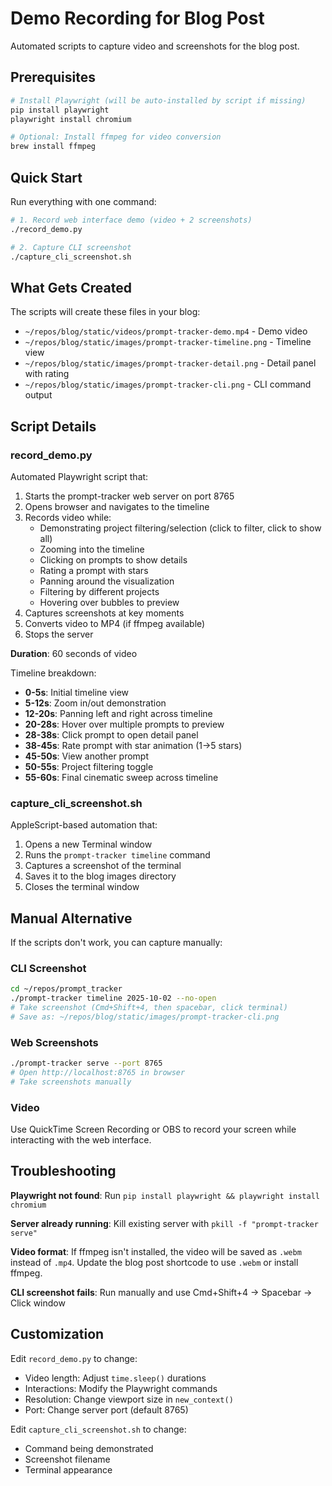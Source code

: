 # Demo Recording for Blog Post

Automated scripts to capture video and screenshots for the blog post.

## Prerequisites

```bash
# Install Playwright (will be auto-installed by script if missing)
pip install playwright
playwright install chromium

# Optional: Install ffmpeg for video conversion
brew install ffmpeg
```

## Quick Start

Run everything with one command:

```bash
# 1. Record web interface demo (video + 2 screenshots)
./record_demo.py

# 2. Capture CLI screenshot
./capture_cli_screenshot.sh
```

## What Gets Created

The scripts will create these files in your blog:

- `~/repos/blog/static/videos/prompt-tracker-demo.mp4` - Demo video
- `~/repos/blog/static/images/prompt-tracker-timeline.png` - Timeline view
- `~/repos/blog/static/images/prompt-tracker-detail.png` - Detail panel with rating
- `~/repos/blog/static/images/prompt-tracker-cli.png` - CLI command output

## Script Details

### record_demo.py

Automated Playwright script that:
1. Starts the prompt-tracker web server on port 8765
2. Opens browser and navigates to the timeline
3. Records video while:
   - Demonstrating project filtering/selection (click to filter, click to show all)
   - Zooming into the timeline
   - Clicking on prompts to show details
   - Rating a prompt with stars
   - Panning around the visualization
   - Filtering by different projects
   - Hovering over bubbles to preview
4. Captures screenshots at key moments
5. Converts video to MP4 (if ffmpeg available)
6. Stops the server

**Duration**: 60 seconds of video

Timeline breakdown:
- **0-5s**: Initial timeline view
- **5-12s**: Zoom in/out demonstration
- **12-20s**: Panning left and right across timeline
- **20-28s**: Hover over multiple prompts to preview
- **28-38s**: Click prompt to open detail panel
- **38-45s**: Rate prompt with star animation (1→5 stars)
- **45-50s**: View another prompt
- **50-55s**: Project filtering toggle
- **55-60s**: Final cinematic sweep across timeline

### capture_cli_screenshot.sh

AppleScript-based automation that:
1. Opens a new Terminal window
2. Runs the `prompt-tracker timeline` command
3. Captures a screenshot of the terminal
4. Saves it to the blog images directory
5. Closes the terminal window

## Manual Alternative

If the scripts don't work, you can capture manually:

### CLI Screenshot
```bash
cd ~/repos/prompt_tracker
./prompt-tracker timeline 2025-10-02 --no-open
# Take screenshot (Cmd+Shift+4, then spacebar, click terminal)
# Save as: ~/repos/blog/static/images/prompt-tracker-cli.png
```

### Web Screenshots
```bash
./prompt-tracker serve --port 8765
# Open http://localhost:8765 in browser
# Take screenshots manually
```

### Video
Use QuickTime Screen Recording or OBS to record your screen while interacting with the web interface.

## Troubleshooting

**Playwright not found**: Run `pip install playwright && playwright install chromium`

**Server already running**: Kill existing server with `pkill -f "prompt-tracker serve"`

**Video format**: If ffmpeg isn't installed, the video will be saved as `.webm` instead of `.mp4`. Update the blog post shortcode to use `.webm` or install ffmpeg.

**CLI screenshot fails**: Run manually and use Cmd+Shift+4 → Spacebar → Click window

## Customization

Edit `record_demo.py` to change:
- Video length: Adjust `time.sleep()` durations
- Interactions: Modify the Playwright commands
- Resolution: Change viewport size in `new_context()`
- Port: Change server port (default 8765)

Edit `capture_cli_screenshot.sh` to change:
- Command being demonstrated
- Screenshot filename
- Terminal appearance
